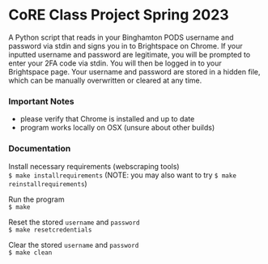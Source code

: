 # CoRE Class Project Spring 2023
A Python script that reads in your Binghamton PODS username and password via stdin and signs you in to Brightspace on Chrome. If your inputted username and password are legitimate, you will be prompted to enter your 2FA code via stdin. You will then be logged in to your Brightspace page. Your username and password are stored in a hidden file, which can be manually overwritten or cleared at any time.
### Important Notes
- please verify that Chrome is installed and up to date
- program works locally on OSX (unsure about other builds)

### Documentation
Install necessary requirements (webscraping tools)  
```$ make installrequirements``` (NOTE: you may also want to try `$ make reinstallrequirements`)  

Run the program  
```$ make```

Reset the stored `username` and `password`  
```$ make resetcredentials```

Clear the stored `username` and `password`  
```$ make clean```